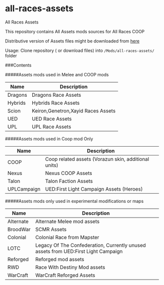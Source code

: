 # all-races-assets
All Races Assets

This repository contains All Assets mods sources for All Races COOP

Distributive version of Assets files might be downloaded from [here](https://drive.google.com/drive/folders/1aaDQd0zG7BwE7sFl6iDt8-n4i5fFsTzv?usp=share_link)

Usage: Clone repository ( or download files) into `/Mods/all-races-assets/` folder

###Contents

#####Assets mods used in Melee and COOP mods
     
| Name  | Description | 
|---|---|
| Dragons     | Dragons Race Assets                 |
| Hybrids     | Hybrids Race Assets                 |
| Scion       | Keiron,Genetron,Xayid Races Assets  |
| UED         | UED Race Assets                     |
| UPL         | UPL Race Assets                     |

#####Assets mods used in Coop mod Only

| Name  | Description  | 
|---|---|
| COOP        | Coop related assets (Vorazun skin, additional units) |
| Nexus       | Nexus COOP Assets |
| Talon       | Talon Faction Assets |
| UPLCampaign | UED:First Light Campaign Assets (Heroes) |

#####Assets mods only used in experimental modifications or maps

| Name  | Description  | 
|---|---|
| Alternate   | Alternate Melee mod assets |
| BroodWar    | SCMR Assets |
| Colonial    | Colonial Race from Mapster |
| LOTC        | Legacy Of The Confederation, Currently unused assets from UED:First Light Campaign |
| Reforged    | Reforged mod assets |
| RWD         | Race With Destiny Mod assets |
| WarCraft    | WarCraft Reforged Assets |

